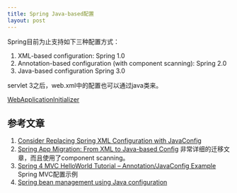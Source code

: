```yaml
---
title: Spring Java-based配置
layout: post
---
```


Spring目前为止支持如下三种配置方式：

1. XML-based configuration: Spring 1.0
2. Annotation-based configuration (with component scanning): Spring 2.0
3. Java-based configuration Spring 3.0


servlet 3之后，web.xml中的配置也可以通过java类来。

[WebApplicationInitializer](http://docs.spring.io/spring/docs/3.1.x/javadoc-api/org/springframework/web/WebApplicationInitializer.html)


参考文章
-------

1. [Consider Replacing Spring XML Configuration with JavaConfig](https://dzone.com/articles/consider-replacing-spring-xml)
2. [Spring App Migration: From XML to Java-based Config](http://www.robinhowlett.com/blog/2013/02/13/spring-app-migration-from-xml-to-java-based-config/) 非常详细的迁移文章，而且使用了component scanning。
3. [Spring 4 MVC HelloWorld Tutorial – Annotation/JavaConfig Example](http://websystique.com/springmvc/spring-4-mvc-helloworld-tutorial-annotation-javaconfig-full-example/) Spring MVC配置示例
4. [Spring bean management using Java configuration](http://www.ibm.com/developerworks/library/ws-springjava/)
